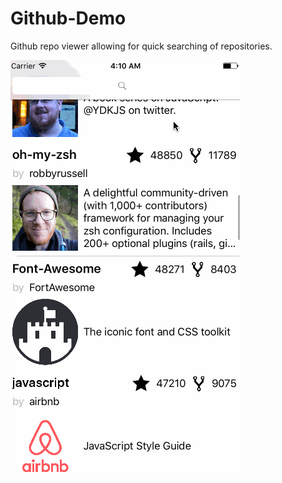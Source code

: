 # Github-Demo

Github repo viewer allowing for quick searching of repositories.

![alt tag](GithubDemo.gif)
